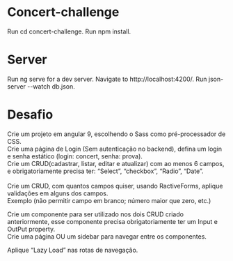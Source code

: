 # Concert-challenge
Run cd concert-challenge.
Run npm install.

# Server
Run ng serve for a dev server. Navigate to http://localhost:4200/. Run json-server --watch db.json.

# Desafio

Crie um projeto em angular 9, escolhendo o Sass como pré-processador de CSS. <br />
Crie uma página de Login (Sem autenticação no backend), defina um login e senha estático (login: concert, senha: prova). <br />
Crie um CRUD(cadastrar, listar, editar e atualizar) com ao menos 6 campos, e obrigatoriamente precisa ter: “Select”, “checkbox”, “Radio”, “Date”. <br />  
Crie um CRUD, com quantos campos quiser, usando RactiveForms, aplique validações em alguns dos campos. <br />
Exemplo (não permitir campo em branco; número maior que zero, etc.)

Crie um componente para ser utilizado nos dois CRUD criado anteriormente, esse componente precisa obrigatoriamente ter um Input e OutPut property. <br />
Crie uma página OU um sidebar para navegar entre os componentes. <br />

Aplique “Lazy Load” nas rotas de navegação. 
